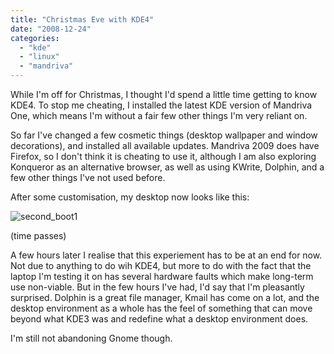 ```yaml
---
title: "Christmas Eve with KDE4"
date: "2008-12-24"
categories: 
  - "kde"
  - "linux"
  - "mandriva"
---
```


While I'm off for Christmas, I thought I'd spend a little time getting to know KDE4. To stop me cheating, I installed the latest KDE version of Mandriva One, which means I'm without a fair few other things I'm very reliant on.

So far I've changed a few cosmetic things (desktop wallpaper and window decorations), and installed all available updates. Mandriva 2009 does have Firefox, so I don't think it is cheating to use it, although I am also exploring Konqueror as an alternative browser, as well as using KWrite, Dolphin, and a few other things I've not used before.

After some customisation, my desktop now looks like this:

![second_boot1](http://slave27.local/andy/wp-content/uploads/sites/2/2008/12/second_boot1.png "second_boot1")

(time passes)

A few hours later I realise that this experiement has to be at an end for now. Not due to anything to do wih KDE4, but more to do with the fact that the laptop I'm testing it on has several hardware faults which make long-term use non-viable. But in the few hours I've had, I'd say that I'm pleasantly surprised. Dolphin is a great file manager, Kmail has come on a lot, and the desktop environment as a whole has the feel of something that can move beyond what KDE3 was and redefine what a desktop environment does.

I'm still not abandoning Gnome though.
